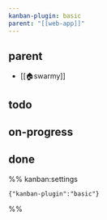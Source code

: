 ```yaml
---
kanban-plugin: basic
parent: "[[web-app]]"
---
```


## parent

- [[🏠swarmy]]

## todo



## on-progress



## done





%% kanban:settings
```
{"kanban-plugin":"basic"}
```
%%